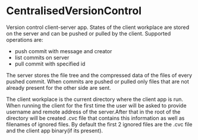 # CentralisedVersionControl

Version control client-server app.
States of the client workplace are stored on the server and can be pushed or pulled by the client.
Supported operations are:
- push commit with message and creator
- list commits on server
- pull commit with specified id

The server stores the file tree and the compressed data of the files of every pushed commit.
When commits are pushed or pulled only files that are not already present for the other side are sent.

The client workplace is the current directory where the client app is run.
When running the client for the first time the user will be asked to provide username and remote address of the server.After that in the root of the directory will be created .cvc file that contains this information as well as filenames of ignored files. By default the first 2 ignored files are the .cvc file and the client app binary(if its present).
